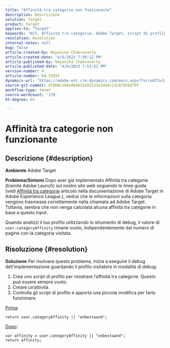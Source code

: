 ```yaml
---
title: "Affinità tra categorie non funzionante"
description: Descrizione
solution: Target
product: Target
applies-to: "Target"
keywords: "KCS, Affinità tra categorie, Adobe Target, script di profilo, user.categoryAffinity"
resolution: Resolution
internal-notes: null
bug: false
article-created-by: Nayanika Chakravarty
article-created-date: "4/6/2023 7:50:12 PM"
article-published-by: Nayanika Chakravarty
article-published-date: "4/6/2023 7:53:52 PM"
version-number: 4
article-number: KA-15591
dynamics-url: "https://adobe-ent.crm.dynamics.com/main.aspx?forceUCI=1&pagetype=entityrecord&etn=knowledgearticle&id=a8dd7d38-b4d4-ed11-a7c7-6045bd006b3d"
source-git-commit: d7db8c184ad84632a93131e3d44c13c07959d79f
workflow-type: tm+mt
source-wordcount: '179'
ht-degree: 6%

---
```


# Affinità tra categorie non funzionante

## Descrizione {#description}


<b>Ambiente</b>
Adobe Target

<b>Problema/Sintomi</b>
Dopo aver già implementato Affinità tra categorie (tramite Adobe Launch) sul nostro sito web seguendo le linee guida (vedi [Affinità tra categorie](https://experienceleague.adobe.com/docs/target/using/audiences/visitor-profiles/category-affinity.html?lang=en "Fai clic sul link https://experienceleague.adobe.com/docs/target/using/audiences/visitor-profiles/category-affinity.html?lang=en") articolo nella documentazione di Adobe Target in Adobe Experience League.), vedrai che le informazioni sulla categoria vengono trasmesse correttamente nella chiamata ad Adobe Target.
 
Tuttavia, sembra che non venga calcolata alcuna affinità tra categorie in base a questo input.

Quando analizzi il tuo profilo utilizzando lo strumento di debug, il valore di `user.categoryAffinity` rimane vuoto, indipendentemente dal numero di pagine con la categoria visitata.


## Risoluzione {#resolution}


<b>Soluzione</b>
Per risolvere questo problema, inizia a eseguire il debug dell&#39;implementazione guardando il profilo visitatore in modalità di debug:

1. Crea uno script di profilo per mostrare l’affinità tra categorie. Questo può essere sempre vuoto.
2. Creare un’attività.
3. Controlla gli script di profilo e apporta una piccola modifica per farlo funzionare:


<u>Prima</u>:


```
return user.categoryAffinity || "onbestaand";
```


<u>Dopo</u>:


```
var affinity = user.categoryAffinity || "onbestaand";
return affinity;
```

